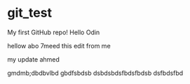 # git_test
My first GitHub repo!
Hello Odin

hellow abo 7meed this edit from me

my update ahmed


gmdmb;dbdbvlbd
gbdfsbdsb
dsbdsbdsfbdsfbdsb
dsfbdsfbd
